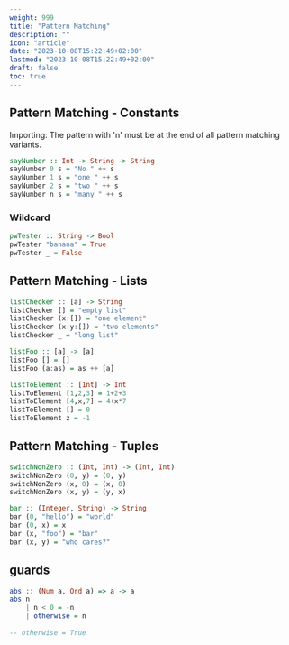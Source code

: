 ```yaml
---
weight: 999
title: "Pattern Matching"
description: ""
icon: "article"
date: "2023-10-08T15:22:49+02:00"
lastmod: "2023-10-08T15:22:49+02:00"
draft: false
toc: true
---
```


## Pattern Matching - Constants

Importing: The pattern with 'n' must be at the end of all pattern matching variants.

```haskell
sayNumber :: Int -> String -> String
sayNumber 0 s = "No " ++ s
sayNumber 1 s = "one " ++ s
sayNumber 2 s = "two " ++ s
sayNumber n s = "many " ++ s
```

### Wildcard

```haskell
pwTester :: String -> Bool
pwTester "banana" = True
pwTester _ = False
```

## Pattern Matching - Lists

```haskell
listChecker :: [a] -> String
listChecker [] = "empty list"
listChecker (x:[]) = "one element"
listChecker (x:y:[]) = "two elements"
listChecker _ = "long list"

listFoo :: [a] -> [a]
listFoo [] = []
listFoo (a:as) = as ++ [a]

listToElement :: [Int] -> Int
listToElement [1,2,3] = 1+2+3
listToElement [4,x,7] = 4+x*7
listToElement [] = 0
listToElement z = -1
```

## Pattern Matching - Tuples

```haskell
switchNonZero :: (Int, Int) -> (Int, Int)
switchNonZero (0, y) = (0, y)
switchNonZero (x, 0) = (x, 0)
switchNonZero (x, y) = (y, x)

bar :: (Integer, String) -> String
bar (0, "hello") = "world"
bar (0, x) = x
bar (x, "foo") = "bar"
bar (x, y) = "who cares?"
```

## guards

```haskell
abs :: (Num a, Ord a) => a -> a
abs n
    | n < 0 = -n
    | otherwise = n
      
-- otherwise = True
```





